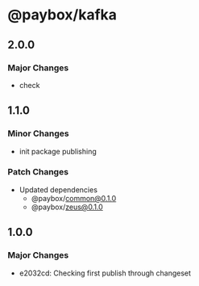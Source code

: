 # @paybox/kafka

## 2.0.0

### Major Changes

- check

## 1.1.0

### Minor Changes

- init package publishing

### Patch Changes

- Updated dependencies
  - @paybox/common@0.1.0
  - @paybox/zeus@0.1.0

## 1.0.0

### Major Changes

- e2032cd: Checking first publish through changeset
